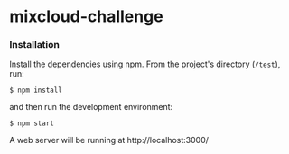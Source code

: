 # mixcloud-challenge

### Installation

Install the dependencies using npm. From the project's directory (`/test`), run:

```
$ npm install
```

and then run the development environment:

```
$ npm start
```

A web server will be running at http://localhost:3000/
